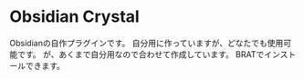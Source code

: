 # Obsidian Crystal

Obsidianの自作プラグインです。
自分用に作っていますが、どなたでも使用可能です。
が、あくまで自分用なので合わせて作成しています。
BRATでインストールできます。